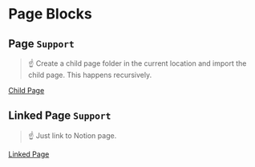 # Page Blocks

## Page `Support`

> ☝ Create a child page folder in the current location and import the child page. This happens recursively.

[Child Page](Child-Page/Child-Page.md)

## Linked Page `Support`

> ☝ Just link to Notion page.

[Linked Page](https://www.notion.so/64c69eaf268a4076bf48d8ee5f2ca8c8)

